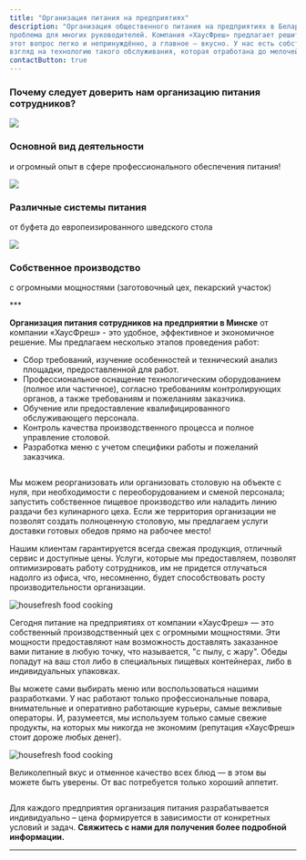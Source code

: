 ```yaml
---
title: "Организация питания на предприятиях"
description: "Организация общественного питания на предприятиях в Беларуси — настоящая 
проблема для многих руководителей. Компания «ХаусФреш» предлагает решить 
этот вопрос легко и непринуждённо, а главное — вкусно. У нас есть собственный 
взгляд на технологию такого обслуживания, которая отработана до мелочей."
contactButton: true
---
```

<div class="row">
	<h3 class="">Почему следует доверить нам организацию питания сотрудников?</h3>
</div>
<section class="bg-bread">
	<div class="row">
		<div class="container">
			<div class="col-lg-4 col-md-4 text-center">
				<div class="service-box">
					<img src="/icons/tick-inside-circle.svg"/>
					<h3 class="text-primary">Основной вид деятельности</h3>
					<p class="text-muted">и огромный опыт в сфере профессионального обеспечения питания!</p>
				</div>
			</div>
			<div class="col-lg-4 col-md-4 text-center">
				<div class="service-box">
					<img src="/icons/plate-fork-and-knife.svg"/>
					<h3 class="text-primary">Различные системы питания</h3>
					<p class="text-muted">от буфета до европеизированного шведского стола</p>
				</div>
			</div>
			<div class="col-lg-4 col-md-4 text-center">
				<div class="service-box">
					<img src="/icons/chef.svg"/>
					<h3 class="text-primary">Собственное производство</h3>
					<p class="text-muted">с огромными мощностями (заготовочный цех, пекарский участок)</p>
				</div>
			</div>
		</div>
	</div>
</section>
***
<section>
	<div class="row">
		<div class="col-lg-10 col-lg-offset-1 text-center">
			<p class="text-muted">
			<strong>Организация питания сотрудников на предприятии в Минске</strong> от компании 
			«ХаусФреш» - это удобное, эффективное и экономичное решение. Мы предлагаем несколько этапов проведения работ:
			</p>
			<ul class="text-muted">
				<li>Сбор требований, изучение особенностей и технический анализ площадки, предоставленной для работ.</li>
				<li>Профессиональное оснащение технологическим оборудованием (полное или частичное), согласно требованиям контролирующих органов, а также требованиям и пожеланиям заказчика.</li>
				<li>Обучение или предоставление квалифицированного обслуживающего персонала.</li>
				<li>Контроль качества производственного процесса и полное управление столовой.</li>
				<li>Разработка меню с учетом специфики работы и пожеланий заказчика.</li>
			</ul>
		</div>
	</div>
</section>

<section class="bg-bread">
	<div class="row">
		<div class="container">
			<img src="/img/before-product-description-img.svg" class="img-responsive img-centered" alt="">
			<p>
			Мы можем реорганизовать или организовать столовую на объекте с нуля, при необходимости с переоборудованием и 
			сменой персонала; запустить собственное пищевое производство или наладить линию раздачи без 
			кулинарного цеха. Если же территория организации не позволят создать полноценную столовую, 
			мы предлагаем услуги доставки готовых обедов прямо на рабочее место! 
			</p>
			<p>
			Нашим клиентам гарантируется 
			всегда свежая продукция, отличный сервис и доступные цены. Услуги, которые мы 
			предоставляем, позволят оптимизировать работу сотрудников, им не придется 
			отлучаться надолго из офиса, что, несомненно, будет способствовать росту 
			производительности организации. 
			</p>
			<img src="/img/after-product-description-img.svg" class="img-responsive img-centered" alt="">
		</div>
	</div>
</section>

<section>
	<div class="row">
		<div class="col-lg-10 col-lg-offset-1 text-center">
			<div class="row">
				<div class="img-in-text col-xs-12 col-sm-4 col-md-5 col-lg-5">
					<img src="/img/catalog/canteen/production-tile-old.jpg" class="img-responsive" alt="housefresh food cooking">
				</div>
				<div class="col-xs-12 col-sm-8 col-md-7 col-lg-7">
					<p class="text-muted">
					Сегодня питание на предприятиях от компании «ХаусФреш» — это собственный 
					производственный цех с огромными мощностями. Эти мощности предоставляют нам 
					возможность доставлять заказанное вами питание в любую точку, что называется, "с пылу, 
					с жару". Обеды попадут на ваш стол либо в специальных пищевых контейнерах, 
					либо в индивидуальных упаковках.
					</p>
				</div>
			</div>
			<div class="row">
				<div class="col-xs-12 col-sm-8 col-md-7 col-lg-7">
					<p class="text-muted">
					Вы можете сами выбирать меню или воспользоваться нашими разработками. У нас работают
					только профессиональные повара, внимательные и оперативно работающие курьеры, самые вежливые операторы. 
					И, разумеется, мы используем только самые свежие продукты, на которых мы никогда не экономим 
					(репутация «ХаусФреш» стоит дороже любых денег).
					</p>
				</div>
				<div class="img-in-text col-xs-12 col-sm-4 col-md-5 col-lg-5">
					<img src="/img/catalog/canteen/food-plate.jpg" class="img-responsive" alt="housefresh food cooking">
				</div>
			</div>
			<p class="text-muted">
			Великолепный вкус и отменное качество всех блюд — в этом вы можете быть уверены. 
			От вас потребуется только хороший аппетит.
			</p> 
			<img src="/img/after-product-description-img.svg" class="img-responsive img-centered" alt="">	
			<p>
			Для каждого предприятия организация питания разрабатывается индивидуально – 
			цена формируется в зависимости от конкретных условий и задач. 
			<strong>Свяжитесь с нами для получения более подробной информации.</strong>
			</p>
		</div>
	</div>
</section>
	
***